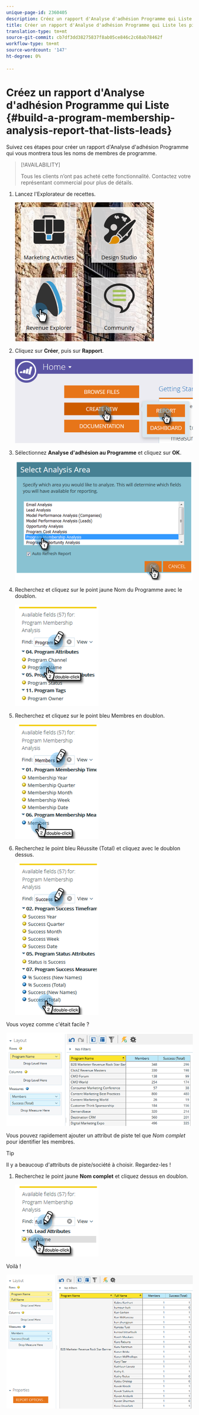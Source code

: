 ```yaml
---
unique-page-id: 2360405
description: Créez un rapport d'Analyse d'adhésion Programme qui Liste les pistes - Docs marketing - Documentation sur les produits
title: Créer un rapport d'Analyse d'adhésion Programme qui Liste les pistes
translation-type: tm+mt
source-git-commit: cb7df3dd38275837f8ab05ce846c2c68ab78462f
workflow-type: tm+mt
source-wordcount: '147'
ht-degree: 0%

---
```



# Créez un rapport d&#39;Analyse d&#39;adhésion Programme qui Liste {#build-a-program-membership-analysis-report-that-lists-leads}

Suivez ces étapes pour créer un rapport d&#39;Analyse d&#39;adhésion Programme qui vous montrera tous les noms de membres de programme.

>[!AVAILABILITY]
>
>Tous les clients n’ont pas acheté cette fonctionnalité. Contactez votre représentant commercial pour plus de détails.

1. Lancez l&#39;Explorateur de recettes.

   ![](assets/one.png)

1. Cliquez sur **Créer**, puis sur **Rapport**.

   ![](assets/two.png)

1. Sélectionnez **Analyse d&#39;adhésion au Programme** et cliquez sur **OK**.

   ![](assets/three.png)

1. Recherchez et cliquez sur le point jaune Nom du Programme avec le doublon.

   ![](assets/four.png)

1. Recherchez et cliquez sur le point bleu Membres en doublon.

   ![](assets/five.png)

1. Recherchez le point bleu Réussite (Total) et cliquez avec le doublon dessus.

   ![](assets/six.png)

Vous voyez comme c&#39;était facile ?

![](assets/seven.png)

Vous pouvez rapidement ajouter un attribut de piste tel que _Nom complet_ pour identifier les membres.

>[!TIP]
>
>Il y a beaucoup d&#39;attributs de piste/société à choisir. Regardez-les !

1. Recherchez le point jaune **Nom complet** et cliquez dessus en doublon.

   ![](assets/eight.png)

Voilà !

![](assets/nine.png)
